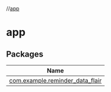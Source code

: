 //[app](index.md)

# app

## Packages

| Name |
|---|
| [com.example.reminder_data_flair](app/com.example.reminder_data_flair/index.md) |

